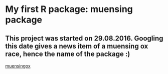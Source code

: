 # My first R package: muensing package

## This project was started on 29.08.2016. Googling this date gives a news item of a muensing ox race, hence the name of the package :)

[muensingox](muensingox.png)
